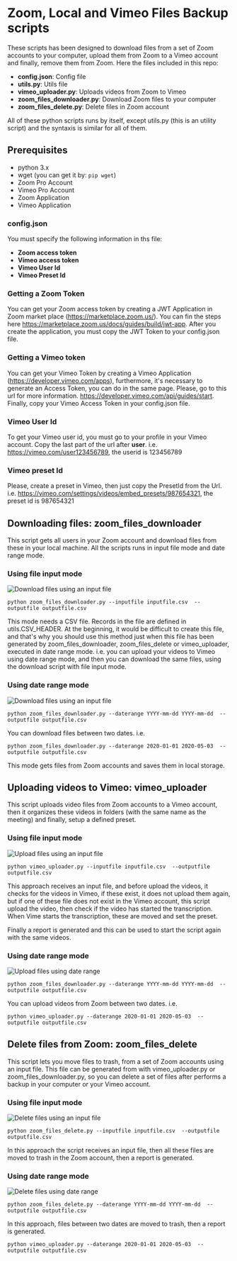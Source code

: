 # Zoom, Local and Vimeo Files Backup scripts

These scripts has been designed to download files from a set of Zoom accounts to your computer, upload them from Zoom to a Vimeo account and finally, remove them from Zoom. Here the files included in this repo:
* **config.json**: Config file
* **utils.py**: Utils file
* **vimeo_uploader.py**: Uploads videos from Zoom to Vimeo
* **zoom_files_downloader.py**: Download Zoom files to your computer
* **zoom_files_delete.py**: Delete files in Zoom account

All of these python scripts runs by itself, except utils.py (this is an utility script) and the syntaxis is similar for all of them.

## Prerequisites
* python 3.x
* wget (you can get it by: `pip wget`)
* Zoom Pro Account
* Vimeo Pro Account
* Zoom Application
* Vimeo Application

### config.json
You must specify the following information in ths file:
* **Zoom access token**
* **Vimeo access token**
* **Vimeo User Id**
* **Vimeo Preset Id**

### Getting a Zoom Token
You can get your Zoom access token by creating a JWT Application in Zoom market place (https://marketplace.zoom.us/). You can fin the steps here https://marketplace.zoom.us/docs/guides/build/jwt-app. After you create the application, you must copy the JWT Token to your config.json file.

### Getting a Vimeo token
You can get your Vimeo Token by creating a Vimeo Application  (https://developer.vimeo.com/apps), furthermore, it's necessary to generate an Access Token, you can do in the same page. Please, go to this url for more information. https://developer.vimeo.com/api/guides/start. Finally, copy your Vimeo Access Token in your config.json file.

### Vimeo User Id
To get your Vimeo user id, you must go to your profile in your Vimeo account. Copy the last part of the url after **user**. i.e. https://vimeo.com/user123456789, the userid is 123456789

### Vimeo preset Id
Please, create a preset in Vimeo, then just copy the PresetId from the Url. i.e. https://vimeo.com/settings/videos/embed_presets/987654321, the preset id is 987654321

## Downloading files: zoom_files_downloader
This script gets all users in your Zoom account and download files from these in your local machine.
All the scripts runs in input file mode and date range mode.

### Using file input mode
![Download files using an input file](diagrams/download_files.jpg?raw=true "Download files using an input file")

`python zoom_files_downloader.py --inputfile inputfile.csv  --outputfile outputfile.csv`

This mode needs a CSV file. Records in the file are defined in utils.CSV_HEADER. At the beginning, it would be difficult to create this file, and that's why you should use this method just when this file has been generated by zoom_files_downloader, zoom_files_delete or vimeo_uploader, executed in date range mode. i.e. you can upload your videos to Vimeo using date range mode, and then you can download the same files, using the download script with file input mode.

### Using date range mode
![Download files using an input file](diagrams/download_zoom.jpg?raw=true "Download files using an input file")

`python zoom_files_downloader.py --daterange YYYY-mm-dd YYYY-mm-dd  --outputfile outputfile.csv`

You can download files between two dates. i.e.

`python zoom_files_downloader.py --daterange 2020-01-01 2020-05-03  --outputfile outputfile.csv`

This mode gets files from Zoom accounts and saves them in local storage.

## Uploading videos to Vimeo: vimeo_uploader
This script uploads video files from Zoom accounts to a Vimeo account, then it organizes these videos in folders (with the same name as the meeting)  and finally, setup a defined preset.

### Using file input mode
![Upload files using an input file](diagrams/upload_files.jpg?raw=true "Upload videos using an input file")

`python vimeo_uploader.py --inputfile inputfile.csv  --outputfile outputfile.csv`

This approach receives an input file, and before upload the videos, it checks for the videos in Vimeo, if these exist, it does not upload them again, but if one of these file does not exist in the Vimeo account, this script upload the video, then check if the video has started the transcription. When Vime starts the transcription, these are moved and set the preset.

Finally a report is generated and this can be used to start the script again with the same videos.

### Using date range mode
![Upload files using date range](diagrams/upload_zoom.jpg?raw=true "Upload videos using an input file")

`python zoom_files_downloader.py --daterange YYYY-mm-dd YYYY-mm-dd  --outputfile outputfile.csv`

You can upload videos from Zoom between two dates. i.e.

`python vimeo_uploader.py --daterange 2020-01-01 2020-05-03  --outputfile outputfile.csv`

## Delete files from Zoom: zoom_files_delete
This script lets you move files to trash, from a set of Zoom accounts using an input file. This file can be generated from with vimeo_uploader.py or zoom_files_downloader.py, so you can delete a set of files after performs a backup in your computer or your Vimeo account.

### Using file input mode
![Delete files using an input file](diagrams/delete_files.jpg?raw=true "Delete files using an input file")

`python zoom_files_delete.py --inputfile inputfile.csv  --outputfile outputfile.csv`

In this approach the script receives an input file, then all these files are moved to trash in the Zoom account, then a report is generated.

### Using date range mode
![Delete files using date range](diagrams/delete_zoom.jpg?raw=true "Delete files using an input file")

`python zoom_files_delete.py --daterange YYYY-mm-dd YYYY-mm-dd  --outputfile outputfile.csv`

In this approach, files between two dates are moved to trash, then a report is generated.

`python vimeo_uploader.py --daterange 2020-01-01 2020-05-03  --outputfile outputfile.csv`
